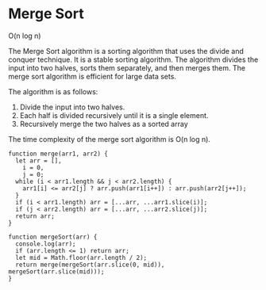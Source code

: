 # Merge Sort

O(n log n)

The Merge Sort algorithm is a sorting algorithm that uses the divide and conquer technique. It is a stable sorting algorithm. The algorithm divides the input into two halves, sorts them separately, and then merges them. The merge sort algorithm is efficient for large data sets.

The algorithm is as follows:

1. Divide the input into two halves.
2. Each half is divided recursively until it is a single element.
3. Recursively merge the two halves as a sorted array

The time complexity of the merge sort algorithm is O(n log n).

```
function merge(arr1, arr2) {
  let arr = [],
    i = 0,
    j = 0;
  while (i < arr1.length && j < arr2.length) {
    arr1[i] <= arr2[j] ? arr.push(arr1[i++]) : arr.push(arr2[j++]);
  }
  if (i < arr1.length) arr = [...arr, ...arr1.slice(i)];
  if (j < arr2.length) arr = [...arr, ...arr2.slice(j)];
  return arr;
}

function mergeSort(arr) {
  console.log(arr);
  if (arr.length <= 1) return arr;
  let mid = Math.floor(arr.length / 2);
  return merge(mergeSort(arr.slice(0, mid)), mergeSort(arr.slice(mid)));
}
```

